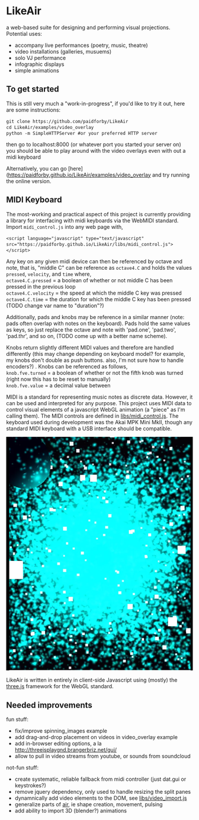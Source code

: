 # LikeAir  

a web-based suite for designing and performing visual projections. Potential uses:  
* accompany live performances (poetry, music, theatre)
* video installations (galleries, musuems)  
* solo VJ performance 
* infographic displays
* simple animations 

## To get started
This is still very much a "work-in-progress", if you'd like to try it out, here are some instructions:  
```
git clone https://github.com/paidforby/LikeAir
cd LikeAir/examples/video_overlay
python -m SimpleHTTPServer #or your preferred HTTP server
```
then go to localhost:8000 (or whatever port you started your server on)  
you should be able to play around with the video overlays even with out a midi keyboard  

Alternatively, you can go [here](https://paidforby.github.io/LikeAir/examples/video_overlay and try running the online version.

## MIDI Keyboard
The most-working and practical aspect of this project is currently providing a library for interfacing with midi keyboards via the WebMIDI standard.  
Import `midi_control.js` into any web page with,  
```
<script language="javascript" type="text/javascript" src="https://paidforby.github.io/LikeAir/libs/midi_control.js"></script>
```
Any key on any given midi device can then be referenced by octave and note, that is, "middle C" can be reference as `octave4.C` and holds the values `pressed`, `velocity`, and `time` where,  
`octave4.C.pressed` = a boolean of whether or not middle C has been pressed in the previous loop  
`octave4.C.velocity` = the speed at which the middle C key was pressed  
`octave4.C.time` = the duration for which the middle C key has been pressed (TODO change var name to "duration"?)  

Additionally, pads and knobs may be reference in a similar manner (note: pads often overlap with notes on the keyboard). Pads hold the same values as keys, so just replace the octave and note with 'pad.one', 'pad.two', 'pad.thr', and so on, (TODO come up with a better name scheme).    

Knobs return slightly different MIDI values and therefore are handled differently (this may change depending on keyboard model? for example, my knobs don't double as push buttons. also, I'm not sure how to handle encoders?) . Knobs can be referenced as follows,  
`knob.fve.turned` = a boolean of whether or not the fifth knob was turned (right now this has to be reset to manually)  
`knob.fve.value` = a decimal value between   
 
MIDI is a standard for representing music notes as discrete data. However, it can be used and interpreted for any purpose.
This project uses MIDI data to control visual elements of a javascript WebGL animation (a "piece" as I'm calling them).
The MIDI controls are defined in [libs/midi_control.js](https://github.com/paidforby/LikeAir/blob/master/libs/midi_control.js).
The keyboard used during development was the Akai MPK Mini MkII, though any standard MIDI keyboard with a USB interface should be compatible.

<img src="https://github.com/gcgallo/LikeAir/raw/master/sample.png">   

LikeAir is written in entirely in client-side Javascript using (mostly) the [three.js](threejs.org) framework for the WebGL standard.   

## Needed improvements  
fun stuff:
* fix/improve spinning_images example
* add drag-and-drop placement on videos in video_overlay example
* add in-browser editing options, a la http://threejsplaygnd.brangerbriz.net/gui/
* allow to pull in video streams from youtube, or sounds from soundcloud

not-fun stuff:
* create systematic, reliable fallback from midi controller (just dat.gui or keystrokes?)
* remove jquery dependency, only used to handle resizing the split panes
* dynamnically add video elements to the DOM, see [libs/video_import.js](https://github.com/paidforby/LikeAir/blob/master/libs/video_import.js)
* generalize parts of [air](https://github.com/paidforby/air), ie shape creation, movement, pulsing  
* add ability to import 3D (blender?) animations   


